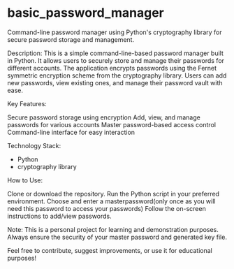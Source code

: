 # basic_password_manager
Command-line password manager using Python's cryptography library for secure password storage and management.

Description:
This is a simple command-line-based password manager built in Python. It allows users to securely store and manage their passwords for different accounts. The application encrypts passwords using the Fernet symmetric encryption scheme from the cryptography library. Users can add new passwords, view existing ones, and manage their password vault with ease.

Key Features:

Secure password storage using encryption
Add, view, and manage passwords for various accounts
Master password-based access control
Command-line interface for easy interaction

Technology Stack:

- Python
- cryptography library

How to Use:

Clone or download the repository.
Run the Python script in your preferred environment.
Choose and enter a masterpassword(only once as you will need this password to access your passwords)
Follow the on-screen instructions to add/view passwords.

Note:
This is a personal project for learning and demonstration purposes. Always ensure the security of your master password and generated key file.

Feel free to contribute, suggest improvements, or use it for educational purposes!
